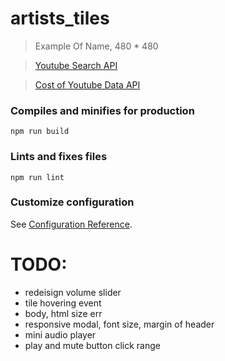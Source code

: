 # artists_tiles

> Example Of Name, 480 \* 480

> [Youtube Search API](https://developers.google.com/youtube/v3/docs/search/list)

> [Cost of Youtube Data API](https://developers.google.com/youtube/v3/getting-started#quota)

### Compiles and minifies for production

```
npm run build
```

### Lints and fixes files

```
npm run lint
```

### Customize configuration

See [Configuration Reference](https://cli.vuejs.org/config/).

# TODO:

- redeisign volume slider
- tile hovering event
- body, html size err
- responsive modal, font size, margin of header
- mini audio player
- play and mute button click range
